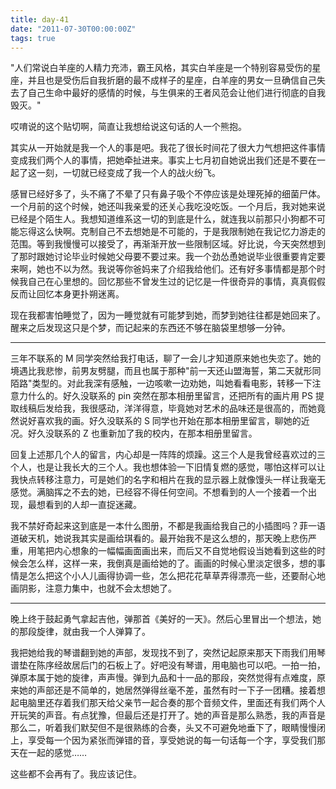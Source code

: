 ```yaml
---
title: day-41
date: "2011-07-30T00:00:00Z"
tags: true
---
```


"人们常说白羊座的人精力充沛，霸王风格，其实白羊座是一个特别容易受伤的星座，并且也是受伤后自我折磨的最不成样子的星座，白羊座的男女一旦确信自己失去了自己生命中最好的感情的时候，与生俱来的王者风范会让他们进行彻底的自我毁灭。"

哎唷说的这个贴切啊，简直让我想给说这句话的人一个熊抱。

其实从一开始就是我一个人的事是吧。我花了很长时间花了很大力气想把这件事情变成我们两个人的事情，把她牵扯进来。事实上七月初自她说出我们还是不要在一起了这一刻，一切就已经变成了我一个人的战火纷飞。

感冒已经好多了，头不痛了不晕了只有鼻子吸个不停应该是处理死掉的细菌尸体。一个月前的这个时候，她还叫我亲爱的还关心我吃没吃饭。一个月后，我对她来说已经是个陌生人。我想知道维系这一切的到底是什么，就连我以前那只小狗都不可能忘得这么快啊。克制自己不去想她是不可能的，于是我限制她在我记忆力游走的范围。等到我慢慢可以接受了，再渐渐开放一些限制区域。好比说，今天突然想到了那时跟她讨论毕业时候她父母要不要过来。我一个劲怂恿她说毕业很重要肯定要来啊，她也不以为然。我说等你爸妈来了介绍我给他们。还有好多事情都是那个时候我自己在心里想的。回忆那些不曾发生过的记忆是一件很奇异的事情，真真假假反而让回忆本身更扑朔迷离。

现在我都害怕睡觉了，因为一睡觉就有可能梦到她，而梦到她往往都是她回来了。醒来之后发现这只是个梦，而记起来的东西还不够在脑袋里想够一分钟。

---

三年不联系的 M 同学突然给我打电话，聊了一会儿才知道原来她也失恋了。她的境遇比我悲惨，前男友劈腿，而且也属于那种"前一天还山盟海誓，第二天就形同陌路"类型的。对此我深有感触，一边咳嗽一边劝她，叫她看看电影，转移一下注意力什么的。好久没联系的 pin 突然在那本相册里留言，还把所有的画片用 PS 提取线稿后发给我，我很感动，洋洋得意，毕竟她对艺术的品味还是很高的，而她竟然说好喜欢我的画。好久没联系的 S 同学也开始在那本相册里留言，聊她的近况。好久没联系的 Z 也重新加了我的校内，在那本相册里留言。

回复上述那几个人的留言，内心却是一阵阵的烦躁。这三个人是我曾经喜欢过的三个人，也是让我长大的三个人。我也想体验一下旧情复燃的感觉，哪怕这样可以让我快点转移注意力，可是她们的名字和相片在我的显示器上就像馒头一样让我毫无感觉。满脑挥之不去的她，已经容不得任何空间。不想看到的人一个接着一个出现，最想看到的人却一直捉迷藏。

我不禁好奇起来这到底是一本什么图册，不都是我画给我自己的小插图吗？菲一语道破天机，她说我其实是画给琪看的。最开始我不是这么想的，那天晚上悲伤严重，用笔把内心想象的一幅幅画面画出来，而后又不自觉地假设当她看到这些的时候会怎么样，这样一来，我倒真是画给她的了。画画的时候心里淡定很多，想的事情是怎么把这个小人儿画得协调一些，怎么把花花草草弄得漂亮一些，还要耐心地画阴影，注意力集中，也就不会太想她了。

---

晚上终于鼓起勇气拿起吉他，弹那首《美好的一天》。然后心里冒出一个想法，她的那段旋律，就由我一个人弹算了。

我把她给我的琴谱翻到她的声部，发现找不到了，突然记起原来那天下雨我们用琴谱垫在陈序经故居后门的石板上了。好吧没有琴谱，用电脑也可以吧。一拍一拍，弹原本属于她的旋律，声声慢。弹到九品和十一品的那段，突然觉得有点难度，原来她的声部还是不简单的，她居然弹得丝毫不差，虽然有时一下子一团糟。接着想起电脑里还存着我们那天给父亲节一起合奏的那个音频文件，里面还有我们两个人开玩笑的声音。有点犹豫，但最后还是打开了。她的声音是那么熟悉，我的声音是那么二，听着我们默契但不是很熟练的合奏，头又不可避免地垂下了，眼睛慢慢闭上，享受每一个因为紧张而弹错的音，享受她说的每一句话每一个字，享受我们那天在一起的感觉……

这些都不会再有了。我应该记住。

